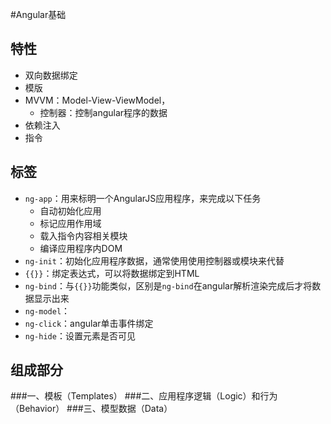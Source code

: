 #Angular基础


## 特性

+ 双向数据绑定
+ 模版
+ MVVM：Model-View-ViewModel，
	* 控制器：控制angular程序的数据
+ 依赖注入
+ 指令


## 标签

+ `ng-app`：用来标明一个AngularJS应用程序，来完成以下任务
	* 自动初始化应用
	* 标记应用作用域
	* 载入指令内容相关模块
	* 编译应用程序内DOM
+ `ng-init`：初始化应用程序数据，通常使用使用控制器或模块来代替
+ `{{}}`：绑定表达式，可以将数据绑定到HTML
+ `ng-bind`：与`{{}}`功能类似，区别是`ng-bind`在angular解析渲染完成后才将数据显示出来
+ `ng-model`：
+ `ng-click`：angular单击事件绑定
+ `ng-hide`：设置元素是否可见


## 组成部分

###一、模板（Templates）
###二、应用程序逻辑（Logic）和行为（Behavior）
###三、模型数据（Data）
